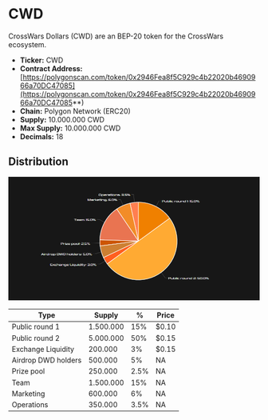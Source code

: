 # CWD

CrossWars Dollars (CWD) are an BEP-20 token for the CrossWars ecosystem. 

* **Ticker:** CWD
* **Contract Address:** [https://polygonscan.com/token/0x2946Fea8f5C929c4b22020b4690966a70DC47085](https://polygonscan.com/token/0x2946Fea8f5C929c4b22020b4690966a70DC47085**) 
* **Chain:** Polygon Network \(ERC20\)
* **Supply:** 10.000.000 CWD
* **Max Supply:** 10.000.000 CWD
* **Decimals:** 18

## Distribution

![](/img/chart.png)

| Type 	| Supply 	| % 	| Price     |
|------	|--------------	|--------------| ---	|
|Public round 1      	|       1.500.000       	|   15%	| $0.10	|
|Public round 2      	|       5.000.000       	|   50%	| $0.15	|
|Exchange Liquidity      	|      200.000        	|   3%	| $0.15	|
|Airdrop DWD holders	|       500.000       	|   5%	| NA	|
|Prize pool      	|       250.000       	|   2.5%	| NA	|
|Team      	|      1.500.000        	|   15%	| NA	|
|Marketing      	|      600.000        	|   6%	| NA	|
|Operations      	|      350.000        	|   3.5%	| NA	|
